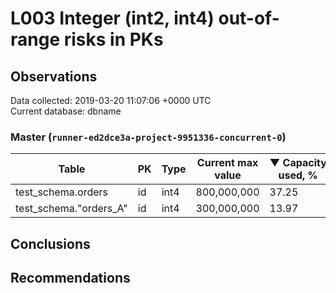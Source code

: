 # L003 Integer (int2, int4) out-of-range risks in PKs #

## Observations ##
Data collected: 2019-03-20 11:07:06 +0000 UTC  
Current database: dbname  



### Master (`runner-ed2dce3a-project-9951336-concurrent-0`) ###
Table | PK | Type | Current max value | &#9660;&nbsp;Capacity used, %
------|----|------|-------------------|-------------------------------
test_schema.orders | id | int4 |800,000,000 | 37.25
test_schema."orders_A" | id | int4 |300,000,000 | 13.97


## Conclusions ##


## Recommendations ##
